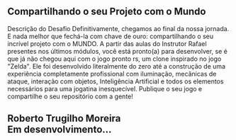 ## Compartilhando o seu Projeto com o Mundo


Descrição do Desafio
Definitivamente, chegamos ao final da nossa jornada. E nada melhor que fechá-la com chave de ouro: compartilhando o seu incrível projeto com o MUNDO. A partir das aulas do Instrutor Rafael presentes nos últimos módulos, você está pronto(a) para desenvolver, se é que já não chegou aqui com o jogo pronto rs, um clone inspirado no jogo "Zelda". Ele foi desenvolvido literalmente do zero até a construção de uma experiência completamente profissional com iluminação, mecânicas de ataque, interação com objetos, Inteligência Artificial e todos os elementos necessários para uma jogatina inesquecível. Publique o seu jogo e compartilhe o seu repositório com a gente!


## Roberto Trugilho Moreira<br>Em desenvolvimento...

